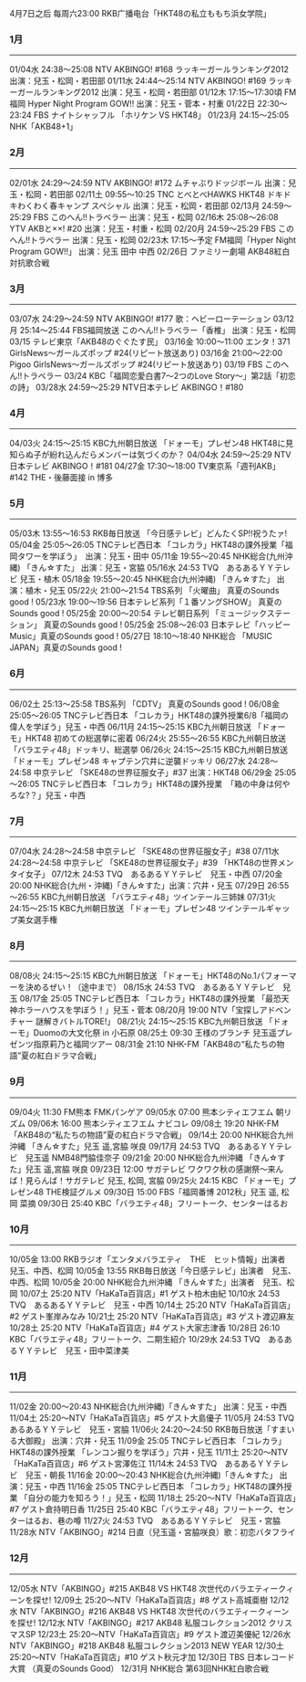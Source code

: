 4月7日之后 每周六23:00 RKB广播电台「HKT48の私立ももち浜女学院」

### 1月
---
01/04水 24:38～25:08 NTV AKBINGO! #168 ラッキーガールランキング2012 出演：兒玉・松岡・若田部
01/11水 24:44～25:14 NTV AKBINGO! #169 ラッキーガールランキング2012 出演：兒玉・松岡・若田部
01/12木 17:15～17:30頃 FM福岡 Hyper Night Program GOW!! 出演：兒玉・菅本・村重
01/22日 22:30～23:24 FBS ナイトシャッフル 「ホリケン VS HKT48」
01/23月 24:15〜25:05 NHK「AKB48+1」

### 2月
---
02/01水 24:29～24:59 NTV AKBINGO! #172 ムチャぶりドッジボール 出演：兒玉・松岡・若田部
02/11土 09:55～10:25 TNC とべとべHAWKS HKT48 ドキドキわくわく春キャンプ スペシャル 出演：兒玉・松岡・若田部
02/13月 24:59～25:29 FBS このへん!!トラベラー 出演：兒玉・松岡
02/16木 25:08～26:08 YTV AKBと××! #20 出演：兒玉・村重・松岡
02/20月 24:59～25:29 FBS このへん!!トラベラー 出演：兒玉・松岡
02/23木 17:15～予定 FM福岡「Hyper Night Program GOW!!」 出演：兒玉 田中 中西
02/26日 ファミリー劇場 AKB48紅白対抗歌合戦

### 3月
---
03/07水 24:29～24:59 NTV AKBINGO! #177 歌：ヘビーローテーション
03/12月 25:14～25:44 FBS福岡放送 このへん!!トラベラー「香椎」 出演：兒玉・松岡
03/15 テレビ東京「AKB48のぐぐたす民」
03/16金 10:00～11:00 エンタ！371 GirlsNews～ガールズポップ #24(リピート放送あり)
03/16金 21:00～22:00 Pigoo GirlsNews～ガールズポップ #24(リピート放送あり)
03/19 FBS このへん!!トラベラー
03/24 KBC「福岡恋愛白書7～2つのLove Story～」第2話「初恋の詩」
03/28水 24:59～25:29 NTV日本テレビ AKBINGO！#180

### 4月
---
04/03火 24:15～25:15 KBC九州朝日放送 「ドォーモ」プレゼン48 HKT48に見知らぬ子が紛れ込んだらメンバーは気づくのか？
04/04水 24:59～25:29 NTV日本テレビ AKBINGO！#181
04/27金 17:30～18:00 TV東京系「週刊AKB」#142 THE・後藤面接 in 博多

### 5月
---
05/03木 13:55～16:53 RKB毎日放送 「今日感テレビ」どんたくSP!!祝うたァ!
05/04金 25:05～26:05 TNCテレビ西日本 「コレカラ」HKT48の課外授業「福岡タワーを学ぼう」　出演：兒玉・田中
05/11金 19:55～20:45 NHK総合(九州沖縄) 「きん☆すた」 出演：兒玉・宮脇
05/16水 24:53 TVQ　あるあるＹＹテレビ 兒玉・植木
05/18金 19:55～20:45 NHK総合(九州沖縄) 「きん☆すた」 出演：植木・兒玉
05/22火 21:00～21:54 TBS系列 「火曜曲」 真夏のSounds good !
05/23水 19:00～19:56 日本テレビ系列「１番ソングSHOW」 真夏のSounds good !
05/25金 20:00～20:54 テレビ朝日系列 「ミュージックステーション」 真夏のSounds good !
05/25金 25:08～26:03 日本テレビ「ハッピーMusic」真夏のSounds good !
05/27日 18:10～18:40 NHK総合 「MUSIC JAPAN」真夏のSounds good !

### 6月
---
06/02土 25:13～25:58 TBS系列 「CDTV」 真夏のSounds good !
06/08金 25:05～26:05 TNCテレビ西日本 「コレカラ」HKT48の課外授業6/8「福岡の偉人を学ぼう」兒玉・中西
06/11月 24:15～25:15 KBC九州朝日放送 「ドォーモ」HKT48 初めての総選挙に密着
06/24火 25:55～26:55 KBC九州朝日放送 「バラエティ48」ドッキリ、総選挙
06/26火 24:15～25:15 KBC九州朝日放送 「ドォーモ」プレゼン48 キャプテン穴井に逆襲ドッキリ
06/27水 24:28～24:58 中京テレビ 「SKE48の世界征服女子」#37 出演：HKT48
06/29金 25:05～26:05 TNCテレビ西日本 「コレカラ」HKT48の課外授業　「箱の中身は何やろな?？」兒玉・中西

### 7月
---
07/04水 24:28～24:58 中京テレビ 「SKE48の世界征服女子」#38
07/11水 24:28～24:58 中京テレビ 「SKE48の世界征服女子」#39 「HKT48の世界メンタイ女子」
07/12木 24:53 TVQ　あるあるＹＹテレビ　兒玉・中西
07/20金 20:00 NHK総合(九州・沖縄)「きん☆すた」出演：穴井・兒玉
07/29日 26:55～26:55 KBC九州朝日放送 「バラエティ48」ツインテール三姉妹
07/31火 24:15～25:15 KBC九州朝日放送 「ドォーモ」プレゼン48 ツインテールギャップ美女選手権

### 8月
---
08/08火 24:15～25:15 KBC九州朝日放送 「ドォーモ」HKT48のNo.1パフォーマーを決めるぜい！（途中まで）
08/15水 24:53 TVQ　あるあるＹＹテレビ　兒玉
08/17金 25:05 TNCテレビ西日本 「コレカラ」HKT48の課外授業 「最恐天神ホラーハウスを学ぼう！」兒玉・菅本
08/20月 19:00 NTV「宝探しアドベンチャー 謎解きバトルTORE!」
08/21火 24:15～25:15 KBC九州朝日放送 「ドォーモ」Duomoの大文化祭 in 小石原
08/25土 09:30 王様のブランチ 兒玉遥プレゼンツ指原莉乃と福岡ツアー
08/31金 21:10 NHK-FM「AKB48の“私たちの物語”夏の紅白ドラマ合戦」

### 9月
---
09/04火 11:30 FM熊本 FMKパンゲア
09/05水 07:00 熊本シティエフエム 朝リズム
09/06木 16:00 熊本シティエフエム ナビコレ
09/08土 19:20 NHK-FM「AKB48の“私たちの物語”夏の紅白ドラマ合戦」
09/14土 20:00 NHK総合九州沖縄 「きん☆すた」兒玉 遥,宮脇 咲良
09/17月 24:53 TVQ　あるあるＹＹテレビ　兒玉遥 NMB48門脇佳奈子
09/21金 20:00 NHK総合九州沖縄 「きん☆すた」兒玉 遥,宮脇 咲良
09/23日 12:00 サガテレビ ワクワク秋の感謝祭～来んば！見らんば！サガテレビ 兒玉, 松岡, 宮脇
09/25火 24:15 KBC 「ドォーモ」プレゼン48 THE検証グルメ
09/30日 15:00 FBS「福岡番博 2012秋」兒玉 遥, 松岡 菜摘
09/30日 25:40 KBC「バラエティ48」フリートーク、センターはるお

### 10月
---
10/05金 13:00 RKBラジオ「エンタメバラエティ　THE　ヒット情報」出演者　兒玉、中西、松岡
10/05金 13:55 RKB毎日放送「今日感テレビ」出演者　兒玉、中西、松岡
10/05金 20:00 NHK総合九州沖縄 「きん☆すた」出演者　兒玉、松岡
10/07土 25:20 NTV「HaKaTa百貨店」#1 ゲスト柏木由紀
10/10水 24:53 TVQ　あるあるＹＹテレビ　兒玉・中西
10/14土 25:20 NTV「HaKaTa百貨店」#2 ゲスト峯岸みなみ
10/21土 25:20 NTV「HaKaTa百貨店」#3 ゲスト渡辺麻友
10/28土 25:20 NTV「HaKaTa百貨店」#4 ゲスト大家志津香
10/28日 26:10 KBC「バラエティ48」フリートーク、二期生紹介
10/29水 24:53 TVQ　あるあるＹＹテレビ　兒玉・田中菜津美

### 11月
---
11/02金 20:00～20:43 NHK総合(九州沖縄)「きん☆すた」 出演：兒玉・中西
11/04土 25:20～NTV「HaKaTa百貨店」#5 ゲスト大島優子
11/05月 24:53 TVQ　あるあるＹＹテレビ　兒玉・宮脇
11/06火 24:20～24:50 RKB毎日放送「すまいる大御殿」 出演：穴井・兒玉
11/09金 25:05 TNCテレビ西日本 「コレカラ」HKT48の課外授業 「レンコン掘りを学ぼう」穴井・兒玉
11/11土 25:20～NTV「HaKaTa百貨店」#6 ゲスト宮澤佐江
11/14木 24:53 TVQ　あるあるＹＹテレビ　兒玉・朝長
11/16金 20:00～20:43 NHK総合(九州沖縄)「きん☆すた」 出演：兒玉・中西
11/16金 25:05 TNCテレビ西日本 「コレカラ」HKT48の課外授業 「自分の能力を知ろう！」兒玉・松岡
11/18土 25:20～NTV「HaKaTa百貨店」#7 ゲスト倉持明日香
11/25日 25:40 KBC「バラエティ48」フリートーク、センターはるお、巷の噂
11/27火 24:53 TVQ　あるあるＹＹテレビ　兒玉・宮脇
11/28水 NTV「AKBINGO」#214 日直（兒玉遥・宮脇咲良）歌：初恋バタフライ

### 12月
---
12/05水 NTV「AKBINGO」#215 AKB48 VS HKT48 次世代のバラエティークィーンを探せ!
12/09土 25:20～NTV「HaKaTa百貨店」#8 ゲスト高城亜樹
12/12水 NTV「AKBINGO」#216 AKB48 VS HKT48 次世代のバラエティークィーンを探せ!
12/12水 NTV「AKBINGO」#217 AKB48 私服コレクション2012 クリスマスSP
12/23土 25:20～NTV「HaKaTa百貨店」#9 ゲスト渡辺美優紀
12/26水 NTV「AKBINGO」#218 AKB48 私服コレクション2013 NEW YEAR
12/30土 25:20～NTV「HaKaTa百貨店」#10 ゲスト秋元才加
12/30日 TBS 日本レコード大賞 （真夏のSounds Good）
12/31月 NHK総合 第63回NHK紅白歌合戦